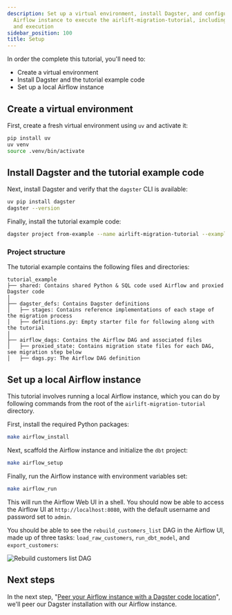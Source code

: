 ```yaml
---
description: Set up a virtual environment, install Dagster, and configure a local
  Airflow instance to execute the airlift-migration-tutorial, including DAG setup
  and execution
sidebar_position: 100
title: Setup
---
```

In order the complete this tutorial, you'll need to:

- Create a virtual environment
- Install Dagster and the tutorial example code
- Set up a local Airflow instance

## Create a virtual environment

First, create a fresh virtual environment using `uv` and activate it:

```bash
pip install uv
uv venv
source .venv/bin/activate
```

## Install Dagster and the tutorial example code

Next, install Dagster and verify that the `dagster` CLI is available:

```bash
uv pip install dagster
dagster --version
```

Finally, install the tutorial example code:

```bash
dagster project from-example --name airlift-migration-tutorial --example airlift-migration-tutorial
```

### Project structure

The tutorial example contains the following files and directories:

```plaintext
tutorial_example
├── shared: Contains shared Python & SQL code used Airflow and proxied Dagster code
│
├── dagster_defs: Contains Dagster definitions
│   ├── stages: Contains reference implementations of each stage of the migration process
│   ├── definitions.py: Empty starter file for following along with the tutorial
│
├── airflow_dags: Contains the Airflow DAG and associated files
│   ├── proxied_state: Contains migration state files for each DAG, see migration step below
│   ├── dags.py: The Airflow DAG definition
```

## Set up a local Airflow instance

This tutorial involves running a local Airflow instance, which you can do by following commands from the root of the `airlift-migration-tutorial` directory.

First, install the required Python packages:

```bash
make airflow_install
```

Next, scaffold the Airflow instance and initialize the `dbt` project:

```bash
make airflow_setup
```

Finally, run the Airflow instance with environment variables set:

```bash
make airflow_run
```

This will run the Airflow Web UI in a shell. You should now be able to access the Airflow UI at `http://localhost:8080`, with the default username and password set to `admin`.

You should be able to see the `rebuild_customers_list` DAG in the Airflow UI, made up of three tasks: `load_raw_customers`, `run_dbt_model`, and `export_customers`:

![Rebuild customers list DAG](/images/integrations/airlift/rebuild_customers_dag.png)

## Next steps

In the next step, "[Peer your Airflow instance with a Dagster code location](/guides/migrate/airflow-to-dagster/task-level-migration/peer)", we'll peer our Dagster installation with our Airflow instance.
